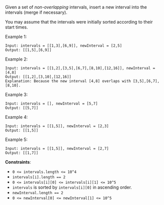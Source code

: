 Given a set of *non-overlapping* intervals, insert a new interval into the intervals (merge if necessary).

You may assume that the intervals were initially sorted according to their start times.

Example 1:
```
Input: intervals = [[1,3],[6,9]], newInterval = [2,5]
Output: [[1,5],[6,9]]
```

Example 2:
```
Input: intervals = [[1,2],[3,5],[6,7],[8,10],[12,16]], newInterval = [4,8]
Output: [[1,2],[3,10],[12,16]]
Explanation: Because the new interval [4,8] overlaps with [3,5],[6,7],[8,10].
```

Example 3:
```
Input: intervals = [], newInterval = [5,7]
Output: [[5,7]]

```

Example 4:
```
Input: intervals = [[1,5]], newInterval = [2,3]
Output: [[1,5]]
```

Example 5:
```
Input: intervals = [[1,5]], newInterval = [2,7]
Output: [[1,7]]
```

**Constraints**:
* `0 <= intervals.length <= 10^4`
* `intervals[i].length == 2`
* `0 <= intervals[i][0] <= intervals[i][1] <= 10^5`
* `intervals` is sorted by `intervals[i][0]` in ascending order.
* `newInterval.length == 2`
* `0 <= newInterval[0] <= newInterval[1] <= 10^5`
